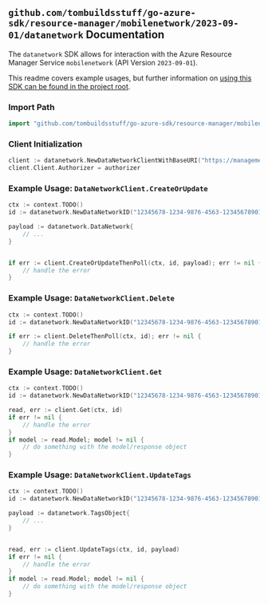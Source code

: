 
## `github.com/tombuildsstuff/go-azure-sdk/resource-manager/mobilenetwork/2023-09-01/datanetwork` Documentation

The `datanetwork` SDK allows for interaction with the Azure Resource Manager Service `mobilenetwork` (API Version `2023-09-01`).

This readme covers example usages, but further information on [using this SDK can be found in the project root](https://github.com/tombuildsstuff/go-azure-sdk/tree/main/docs).

### Import Path

```go
import "github.com/tombuildsstuff/go-azure-sdk/resource-manager/mobilenetwork/2023-09-01/datanetwork"
```


### Client Initialization

```go
client := datanetwork.NewDataNetworkClientWithBaseURI("https://management.azure.com")
client.Client.Authorizer = authorizer
```


### Example Usage: `DataNetworkClient.CreateOrUpdate`

```go
ctx := context.TODO()
id := datanetwork.NewDataNetworkID("12345678-1234-9876-4563-123456789012", "example-resource-group", "mobileNetworkValue", "dataNetworkValue")

payload := datanetwork.DataNetwork{
	// ...
}


if err := client.CreateOrUpdateThenPoll(ctx, id, payload); err != nil {
	// handle the error
}
```


### Example Usage: `DataNetworkClient.Delete`

```go
ctx := context.TODO()
id := datanetwork.NewDataNetworkID("12345678-1234-9876-4563-123456789012", "example-resource-group", "mobileNetworkValue", "dataNetworkValue")

if err := client.DeleteThenPoll(ctx, id); err != nil {
	// handle the error
}
```


### Example Usage: `DataNetworkClient.Get`

```go
ctx := context.TODO()
id := datanetwork.NewDataNetworkID("12345678-1234-9876-4563-123456789012", "example-resource-group", "mobileNetworkValue", "dataNetworkValue")

read, err := client.Get(ctx, id)
if err != nil {
	// handle the error
}
if model := read.Model; model != nil {
	// do something with the model/response object
}
```


### Example Usage: `DataNetworkClient.UpdateTags`

```go
ctx := context.TODO()
id := datanetwork.NewDataNetworkID("12345678-1234-9876-4563-123456789012", "example-resource-group", "mobileNetworkValue", "dataNetworkValue")

payload := datanetwork.TagsObject{
	// ...
}


read, err := client.UpdateTags(ctx, id, payload)
if err != nil {
	// handle the error
}
if model := read.Model; model != nil {
	// do something with the model/response object
}
```
